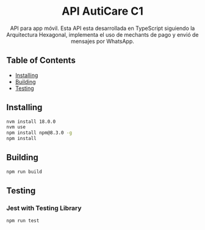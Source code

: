 <h1 align="center">API AutiCare C1</h1>

<p align="center">
  API para app móvil. Esta API esta desarrollada en TypeScript siguiendo la Arquitectura Hexagonal, implementa el uso de mechants de pago y envió de mensajes por WhatsApp.
</p>

## Table of Contents

- [Installing](#installing)
- [Building](#building)
- [Testing](#testing)

## Installing

```bash
nvm install 18.0.0
nvm use
npm install npm@8.3.0 -g
npm install
```

## Building

```bash
npm run build
```

## Testing

### Jest with Testing Library

```bash
npm run test
```
